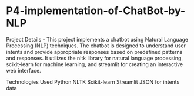# P4-implementation-of-ChatBot-by-NLP

Project Details - 
This project implements a chatbot using Natural Language Processing (NLP) techniques. The chatbot is designed to understand user intents and provide appropriate responses based on predefined patterns and responses. It utilizes the nltk library for natural language processing, scikit-learn for machine learning, and streamlit for creating an interactive web interface.

Technologies Used
Python
NLTK
Scikit-learn
Streamlit
JSON for intents data
